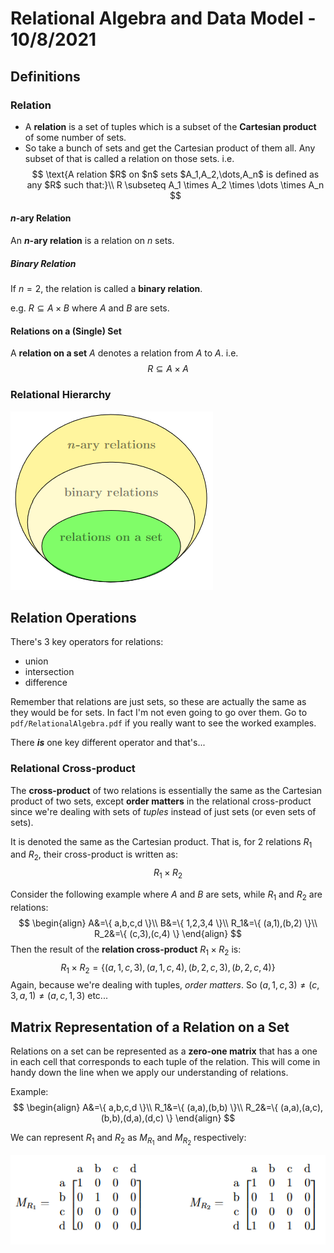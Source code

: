 # Relational Algebra and Data Model - 10/8/2021
## Definitions
### Relation
* A **relation** is a set of tuples which is a subset of the **Cartesian product** of some number of sets.
* So take a bunch of sets and get the Cartesian product of them all. Any subset of that is called a relation on those sets. i.e.
$$
\text{A relation $R$ on $n$ sets $A_1,A_2,\dots,A_n$ is defined as any $R$ such that:}\\
R \subseteq A_1 \times A_2 \times \dots \times A_n
$$

#### $n$-ary Relation
An **$n$-ary relation** is a relation on $n$ sets.

##### Binary Relation
If $n=2$, the relation is called a **binary relation**.

e.g. $R \subseteq A \times B$ where $A$ and $B$ are sets.

#### Relations on a (Single) Set
A **relation on a set** $A$ denotes a relation from $A$ to $A$. i.e.
$$
R \subseteq A \times A
$$

### Relational Hierarchy
![](img/lesson_15_0.png)

## Relation Operations
There's 3 key operators for relations:
* union
* intersection
* difference

Remember that relations are just sets, so these are actually the same as they would be for sets. In fact I'm not even going to go over them. Go to `pdf/RelationalAlgebra.pdf` if you really want to see the worked examples.

There ***is*** one key different operator and that's...
### Relational Cross-product
The **cross-product** of two relations is essentially the same as the Cartesian product of two sets, except **order matters** in the relational cross-product since we're dealing with sets of *tuples* instead of just sets (or even sets of sets).

It is denoted the same as the Cartesian product. That is, for 2 relations $R_1$ and $R_2$, their cross-product is written as:
$$
R_1 \times R_2
$$

Consider the following example where $A$ and $B$ are sets, while $R_1$ and $R_2$ are relations:
$$
\begin{align}
A&=\{
	a,b,c,d
\}\\
B&=\{
	1,2,3,4
\}\\
R_1&=\{
	(a,1),(b,2)
\}\\
R_2&=\{
	(c,3),(c,4)
\}
\end{align}
$$
Then the result of the **relation cross-product** $R_1 \times R_2$ is:
$$
R_1 \times R_2 = \{
	(a, 1, c, 3), (a, 1, c, 4), (b, 2, c, 3), (b, 2, c, 4)
\}
$$
Again, because we're dealing with tuples, *order matters*. So $(a,1,c,3)\neq(c,3,a,1)\neq(a,c,1,3)$ etc...

## Matrix Representation of a Relation on a Set
Relations on a set can be represented as a **zero-one matrix** that has a one in each cell that corresponds to each tuple of the relation. This will come in handy down the line when we apply our understanding of relations.

Example:
$$
\begin{align}
A&=\{
	a,b,c,d
\}\\
R_1&=\{
	(a,a),(b,b)
\}\\
R_2&=\{
	(a,a),(a,c),(b,b),(d,a),(d,c)
\}
\end{align}
$$

We can represent $R_1$ and $R_2$ as $M_{R_1}$ and $M_{R_2}$ respectively:

![](img/lesson_15_1.png)

